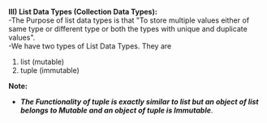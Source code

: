 **III) List Data Types (Collection Data Types):**<br>
-The Purpose of list data types is that "To store multiple values either of same type or different type or both the types with unique and duplicate values".<br>
-We have two types of List Data Types. They are<br>
1) list (mutable)<br>
2) tuple (immutable)

**Note:**
- **_The Functionality of tuple is exactly similar to list but an object of list belongs to Mutable and an object of tuple is Immutable_**.
